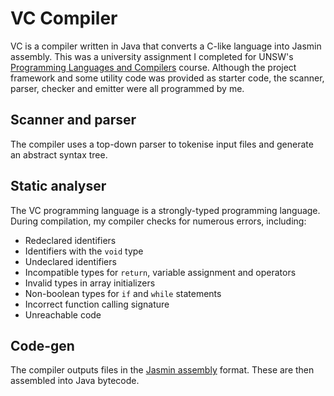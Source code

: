 # VC Compiler

VC is a compiler written in Java that converts a C-like language into Jasmin
assembly. This was a university assignment I completed for UNSW's
[Programming Languages and Compilers](https://www.handbook.unsw.edu.au/undergraduate/courses/2022/COMP3131/?year=2022)
course. Although the project framework and some utility code was provided as
starter code, the scanner, parser, checker and emitter were all programmed by
me.

## Scanner and parser

The compiler uses a top-down parser to tokenise input files and generate an
abstract syntax tree.

## Static analyser

The VC programming language is a strongly-typed programming language. During
compilation, my compiler checks for numerous errors, including:

* Redeclared identifiers
* Identifiers with the `void` type
* Undeclared identifiers
* Incompatible types for `return`, variable assignment and operators
* Invalid types in array initializers
* Non-boolean types for `if` and `while` statements
* Incorrect function calling signature
* Unreachable code

## Code-gen

The compiler outputs files in the [Jasmin assembly](https://jasmin.sourceforge.net/)
format. These are then assembled into Java bytecode.

